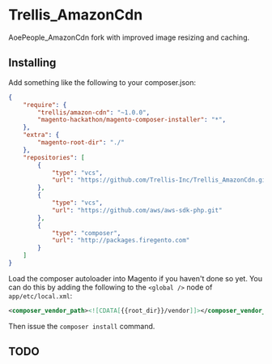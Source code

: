 Trellis_AmazonCdn
=============

AoePeople_AmazonCdn fork with improved image resizing and caching.

## Installing

Add something like the following to your composer.json:

```json
{
    "require": {
        "trellis/amazon-cdn": "~1.0.0",
        "magento-hackathon/magento-composer-installer": "*",
    },
    "extra": {
        "magento-root-dir": "./"
    },
    "repositories": [
        {
            "type": "vcs",
            "url": "https://github.com/Trellis-Inc/Trellis_AmazonCdn.git"
        },
        {
            "type": "vcs",
            "url": "https://github.com/aws/aws-sdk-php.git"
        },
        {
            "type": "composer",
            "url": "http://packages.firegento.com"
        }
    ]
}
```

Load the composer autoloader into Magento if you haven't done so yet.
You can do this by adding the following to the ``<global />`` node of ``app/etc/local.xml``:

```xml
<composer_vendor_path><![CDATA[{{root_dir}}/vendor]]></composer_vendor_path>
```

Then issue the ``composer install`` command.

## TODO
